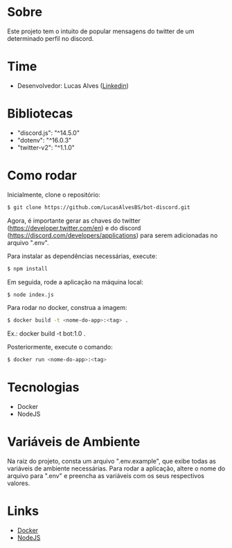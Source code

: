 # Sobre

Este projeto tem o intuito de popular mensagens do twitter de um determinado perfil no discord.

# Time

- Desenvolvedor: Lucas Alves ([Linkedin](https://www.linkedin.com/in/lucas-alves-090524225/))

# Bibliotecas

- "discord.js": "^14.5.0"
- "dotenv": "^16.0.3"
- "twitter-v2": "^1.1.0"

# Como rodar

Inicialmente, clone o repositório:

```bash
$ git clone https://github.com/LucasAlvesBS/bot-discord.git
```

Agora, é importante gerar as chaves do twitter (https://developer.twitter.com/en) e do
discord (https://discord.com/developers/applications) para serem adicionadas no arquivo ".env".

Para instalar as dependências necessárias, execute:

```bash
$ npm install
```

Em seguida, rode a aplicação na máquina local:

```bash
$ node index.js
```

Para rodar no docker, construa a imagem:

```bash
$ docker build -t <nome-do-app>:<tag> .
```

Ex.: docker build -t bot:1.0 .

Posteriormente, execute o comando:

```bash
$ docker run <nome-do-app>:<tag>
```

# Tecnologias

- Docker
- NodeJS

# Variáveis de Ambiente

Na raiz do projeto, consta um arquivo ".env.example", que exibe todas as variáveis de ambiente necessárias. Para rodar a aplicação, altere o nome do arquivo para ".env" e preencha as variáveis com os seus respectivos valores.

# Links

- [Docker](https://docs.docker.com/)
- [NodeJS](https://nodejs.org/en/docs/)
